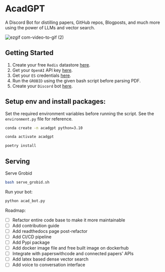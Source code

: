 # AcadGPT

A Discord Bot for distilling papers, GitHub repos, Blogposts, and much more using the power of LLMs and vector search.

![ezgif com-video-to-gif (2)](https://user-images.githubusercontent.com/6007894/235934596-77c99b44-524d-4ffd-905e-0ac5e3719b3e.gif)

## Getting Started
1. Create your free `Redis` datastore [here](https://redis.com/try-free/).
2. Get your `OpenAI` API key [here](https://platform.openai.com/overview).
3. Get your `ES` credentials [here](https://app.bonsai.io/signup).
4. Run the `GROBID` using the given bash script before parsing PDF.
5. Create your `Discord` bot [here](https://discord.com/login?redirect_to=%2Fdevelopers%2Fapplications).

## Setup env and install packages:

Set the required environment variables before running the script. See the `environment.py` file for reference.

```bash
conda create -n acadgpt python=3.10
```

```bash
conda activate acadgpt
```

```bash
poetry install
```

## Serving

Serve Grobid

```bash
bash serve_grobid.sh
```

Run your bot:

```bash
python acad_bot.py
```

Roadmap:

- [ ] Refactor entire code base to make it more maintainable
- [ ] Add contribution guide
- [ ] Add readthedocs page post-refactor
- [ ] Add CI/CD pipeline
- [ ] Add Pypi package
- [ ] Add docker image file and free built image on dockerhub
- [ ] Integrate with paperswithcode and connected papers' APIs
- [ ] Add latex based dense vector search
- [ ] Add voice to conversation interface
